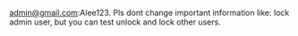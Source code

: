 admin@gmail.com:Alee123.
Pls dont change important information like: lock admin user, but you can test unlock and lock other users.
